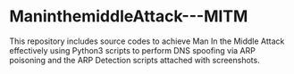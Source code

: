 # ManinthemiddleAttack---MITM
This repository includes source codes to achieve Man In the Middle Attack effectively using Python3 scripts to perform DNS spoofing via ARP poisoning and the ARP Detection scripts attached with screenshots.
